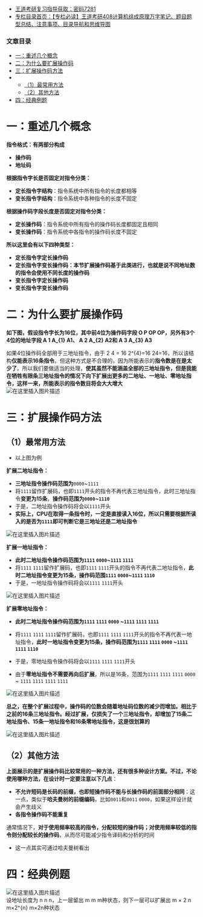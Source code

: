  

- [王道考研复习指导获取：密码7281](https://url18.ctfile.com/f/22722418-803125355-edf378?p=7281)
- [专栏目录首页：【专栏必读】王道考研408计算机组成原理万字笔记、题目题型总结、注意事项、目录导航和思维导图](https://zhangxing-tech.blog.csdn.net/article/details/120664162?spm=1001.2014.3001.5502)

### 文章目录

- [一：重述几个概念](#_9)
- [二：为什么要扩展操作码](#_36)
- [三：扩展操作码方法](#_48)
- - [（1）最常用方法](#1_50)
  - [（2）其他方法](#2_95)
- [四：经典例题](#_107)

# 一：重述几个概念

**指令格式：有两部分构成**

- **操作码**
- **地址码**

**根据指令字长是否固定对指令分类：**

- **定长指令字结构**：指令系统中所有指令的长度都相等
- **变长指令字结构**：指令系统中各种指令的长度不固定

**根据操作码字段长度是否固定对指令分类：**

- **定长操作码**：指令系统中所有指令的操作码长度都固定且相同
- **变长操作码**：指令系统中各指令的操作码长度不固定

**所以这里会有以下四种类型：**

- **定长指令字定长操作码**
- **定长指令字变长操作码：本节扩展操作码基于此类进行，也就是说不同地址数的指令会使用不同长度的操作码**
- **变长指令字定长操作码**
- **变长指令字变长操作码**

# 二：为什么要扩展操作码

**如下图，假设指令字长为16位，其中前4位为操作码字段 O P OP OP，另外有3个4位的地址字段 A 1 A\_\{1\} A1​、 A 2 A\_\{2\} A2​和 A 3 A\_\{3\} A3​**

如果4位操作码全部用于三地址指令，由于 2 4 = 16 2\^\{4\}=16 24\=16，所以该结构**仅能表示16条指令**。但这种方式是不合理的，因为所能表示的**指令数是在是太少了**。所以我们要做适当的处理，**使其虽然不能涵盖全部的三地址指令，但是我能在牺牲有限条三地址指令的情况下向下扩展出更多的二地址、一地址、零地址指令，这样一来，所能表示的指令数目将会大大增大**  
![在这里插入图片描述](https://ziquyun.com/main/csdn/img?url=https%3A%2F%2Fimg-blog.csdnimg.cn%2F36f4a1a08b654901bf950783e1fbb541.png&rfUrl=https%3A%2F%2Fzhangxing-tech.blog.csdn.net%2Farticle%2Fdetails%2F120116550)

# 三：扩展操作码方法

## （1）最常用方法

- 以上图为例

**扩展二地址指令：**

- **三地址指令操作码范围为**`0000`\~`1111`
- 将`1111`留作扩展码，也即`1111`开头的指令不再代表三地址指令，此时三地址指令**变更为15条**，**操作码范围为`0000`\~`1110`**
- 于是，二地址指令操作码将会以`1111`开头
- **实际上，CPU在取得一条指令时，一定是直接读入16位，所以只需要根据所读入的是否为`1111`即可判断它是三地址还是二地址指令**

![在这里插入图片描述](https://ziquyun.com/main/csdn/img?url=https%3A%2F%2Fimg-blog.csdnimg.cn%2F836981291c73432e8165ec2d75dedc2d.png&rfUrl=https%3A%2F%2Fzhangxing-tech.blog.csdn.net%2Farticle%2Fdetails%2F120116550)

**扩展一地址指令：**

- **此时二地址指令操作码范围为`1111` `0000`\~`1111` `1111`**
- 将`1111` `1111`留作扩展码，也即`1111` `1111`开头的指令不再代表二地址指令，**此时二地址指令变更为15条，操作码范围`1111` `0000`\~`1111` `1110`**
- 于是，一地址指令操作码将会以`1111` `1111`开头

![在这里插入图片描述](https://ziquyun.com/main/csdn/img?url=https%3A%2F%2Fimg-blog.csdnimg.cn%2F287aae24f37f4662a0785eeb8712550c.png&rfUrl=https%3A%2F%2Fzhangxing-tech.blog.csdn.net%2Farticle%2Fdetails%2F120116550)

**扩展零地址指令：**

- **此时二地址指令操作码范围为`1111` `1111` `0000` \~`1111` `1111` `1111`**

- 将`1111` `1111` `1111`留作扩展码，也即`1111` `1111` `1111`开头的指令不再代表一地址指令，**此时一地址指令变更为15条，操作码范围为`1111` `1111` `0000` \~`1111` `1111` `1110`**

- 于是，零地址指令操作码将会以`1111` `1111` `1111`开头

- 由于**零地址指令不需要再向后扩展**，所以是16条，范围为`1111` `1111` `1111` `0000` \~ `1111` `1111` `1111` `1111`

![在这里插入图片描述](https://ziquyun.com/main/csdn/img?url=https%3A%2F%2Fimg-blog.csdnimg.cn%2Fe21d7d33c60b4c6c9019a8f2380a4560.png&rfUrl=https%3A%2F%2Fzhangxing-tech.blog.csdn.net%2Farticle%2Fdetails%2F120116550)

**总之，在整个扩展过程中，操作码的位数会随着地址码位数的减少而增加。相比于之前的16条三地址指令。经过扩展，仅损失了一个三地址指令，却增加了15条二地址指令、15条一地址指令和16条零地址指令，这是很划算的**

![在这里插入图片描述](https://ziquyun.com/main/csdn/img?url=https%3A%2F%2Fimg-blog.csdnimg.cn%2Fbae4b8bdcc0f44ee92a7380d0c1d9c9a.png%3Fx-oss-process%3Dimage%2Fwatermark%2Ctype_ZHJvaWRzYW5zZmFsbGJhY2s%2Cshadow_50%2Ctext_Q1NETiBA5b-r5LmQ5rGf5rmW%2Csize_19%2Ccolor_FFFFFF%2Ct_70%2Cg_se%2Cx_16&rfUrl=https%3A%2F%2Fzhangxing-tech.blog.csdn.net%2Farticle%2Fdetails%2F120116550)

## （2）其他方法

**上面展示的是扩展操作码比较常用的一种方法，还有很多种设计方案。不过，不论使用哪种方法，在设计时一定要注意以下几点**：

- **不允许短码是长码的前缀，也即短操作码不能与长操作码的前面部分相同**：这一点，类似于**哈夫曼树的前缀编码**，比如`0011`和`0011` `0000`，如果这样设计就会产生歧义
- **各指令操作码不能重复**

通常情况下，**对于使用频率较高的指令，分配较短的操作码；对使用频率较低的指令则分配较长的操作码**，从而尽可能减少指令译码和分析的时间

- 这一点其实可通过哈夫曼树看出

# 四：经典例题

![在这里插入图片描述](https://ziquyun.com/main/csdn/img?url=https%3A%2F%2Fimg-blog.csdnimg.cn%2Fd3f1d22de8ec4c72b85ae2d2d825cf61.png%3Fx-oss-process%3Dimage%2Fwatermark%2Ctype_ZHJvaWRzYW5zZmFsbGJhY2s%2Cshadow_50%2Ctext_Q1NETiBA5b-r5LmQ5rGf5rmW%2Csize_20%2Ccolor_FFFFFF%2Ct_70%2Cg_se%2Cx_16&rfUrl=https%3A%2F%2Fzhangxing-tech.blog.csdn.net%2Farticle%2Fdetails%2F120116550)  
设地址长度为 n n n，上一层留出 m m m种状态，则下一层可以扩展出 m × 2 n m×2\^\{n\} m×2n种状态